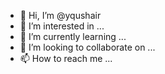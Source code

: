 - 👋 Hi, I’m @yqushair
- 👀 I’m interested in ...
- 🌱 I’m currently learning ...
- 💞️ I’m looking to collaborate on ...
- 📫 How to reach me ...

<!---
yqushair/yqushair is a ✨ special ✨ repository because its `README.md` (this file) appears on your GitHub profile.
You can click the Preview link to take a look at your changes.
--->

